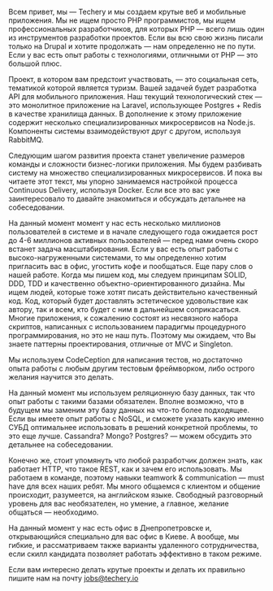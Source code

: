Всем привет, мы — Techery и мы создаем крутые веб и мобильные приложения.
Мы не ищем просто PHP программистов, мы ищем профессиональных разработчиков, для которых PHP — всего лишь один из инструментов разработки проектов. Если вы всю свою жизнь писали только на Drupal и хотите продолжать — нам определенно не по пути. Если у вас есть опыт работы с технологиями, отличными от PHP — это большой плюс.

Проект, в котором вам предстоит участвовать, — это социальная сеть, тематикой которой является туризм. Вашей задачей будет разработка API для мобильного приложения.
Наш текущий технологический стек — это монолитное приложение на Laravel, использующее Postgres + Redis в качестве хранилища данных. В дополнение к этому приложение содержит несколько специализированных микросервисов на Node.js. Компоненты системы взаимодействуют друг с другом, используя RabbitMQ.

Следующим шагом развития проекта станет увеличение размеров команды и сложности бизнес-логики приложения. Мы будем разбивать систему на множество специализированных микросервисов. И пока вы читаете этот текст, мы упорно занимаемся настройкой процесса Continuous Delivery, используя Docker. Если все это вас уже заинтересовало то давайте знакомиться и обсуждать детальнее на собеседовании.

На данный момент момент у нас есть несколько миллионов пользователей в системе и в начале следующего года ожидается рост до 4-6 миллионов активных пользователей — перед нами очень скоро встанет задача масштабирования. Если у вас есть опыт работы с высоко-нагруженными системами, то мы определенно хотим пригласить вас в офис, угостить кофе и пообщаться.
Еще пару слов о нашей работе. Когда мы пишем код, мы следуем принципам SOLID, DDD, TDD и качественно объектно-ориентированного дизайна. Мы ищем людей, которые тоже хотят писать действительно качественный код. Код, который будет доставлять эстетическое удовольствие как автору, так и всем, кто будет с ним в дальнейшем соприкасаться. Многие приложения, к сожалению состоят из несвязного набора скриптов, написанных с использованием парадигмы процедурного программирования, но это не наш путь. Поэтому мы ожидаем, что Вы знаете паттерны проектирования, отличные от MVC и Singleton.

Мы используем CodeCeption для написания тестов, но достаточно опыта работы с любым другим тестовым фреймворком, либо острого желания научится это делать.

На данный момент мы используем реляционную базу данных, так что опыт работы с такими базами обязателен. Вполне возможно, что в будущем мы заменим эту базу данных на что-то более подходящее.
Если вы имеете опыт работы с NoSQL, и сможете указать какую именно СУБД оптимальнее использовать в решений конкретной проблемы, то это еще лучше. 
Cassandra? Mongo? Postgres? — можем обсудить это детальнее на собеседовании.

Конечно же, стоит упомянуть что любой разработчик должен знать, как работает HTTP, что такое REST, как и зачем его использовать.
Мы работаем в команде, поэтому навыки teamwork & communication — must have для всех наших ребят. Мы много общаемся с клиентом и общение происходит, разумеется, на английском языке. Свободный разговорный уровень для вас необязателен, но умение, а главное, желание общаться — необходимо.

На данный момент у нас есть офис в Днепропетровске и, открывающийся специально для вас офис в Киеве. А вообще, мы гибкие, и рассматриваем также варианты удаленного сотрудничества, если скилл кандидата позволяет работать эффективно в таком режиме.

Если вам интересно делать крутые проекты и делать их правильно пишите нам на почту jobs@techery.io
